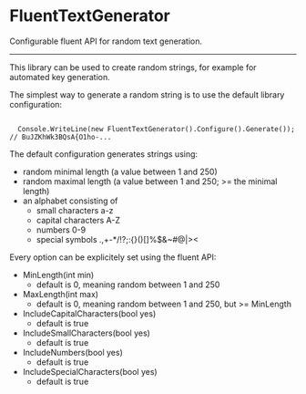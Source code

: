 # FluentTextGenerator

Configurable fluent API for random text generation.

-----------------------------------------------------
This library can be used to create random strings, for example for automated key generation.

The simplest way to generate a random string is to use the default library configuration:

<code>
  Console.WriteLine(new FluentTextGenerator().Configure().Generate()); // BuJZKhWk3BQsA{O1ho-...
</code>

The default configuration generates strings using:
- random minimal length (a value between 1 and 250)
- random maximal length (a value between 1 and 250; >= the minimal length)
- an alphabet consisting of
  - small characters a-z
  - capital characters A-Z
  - numbers 0-9
  - special symbols .,+-*/!?;:{}()[]%$&~#@|><

Every option can be explicitely set using the fluent API:
- MinLength(int min)
	- default is 0, meaning random between 1 and 250
- MaxLength(int max)
	- default is 0, meaning random between 1 and 250, but >= MinLength
- IncludeCapitalCharacters(bool yes) 
	- default is true
- IncludeSmallCharacters(bool yes)
	- default is true
- IncludeNumbers(bool yes)
	- default is true
- IncludeSpecialCharacters(bool yes)
	- default is true
